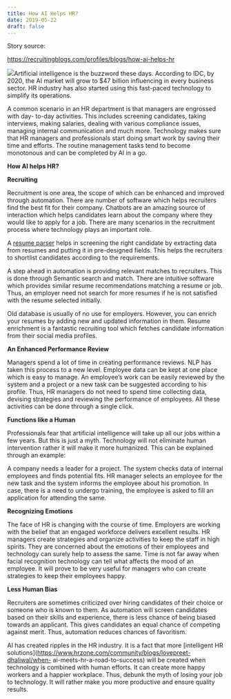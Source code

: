 ```yaml
---
title: How AI Helps HR? 
date: 2019-05-22 
draft: false 
---
```


Story source:

https://recruitingblogs.com/profiles/blogs/how-ai-helps-hr


[![](https://storage.ning.com/topology/rest/1.0/file/get/1907992514?profile=RESIZE_710x)](https://storage.ning.com/topology/rest/1.0/file/get/1907992514?profile=original)Artificial
intelligence is the buzzword these days. According to IDC, by 2020, the AI
market will grow to $47 billion influencing in every business sector. HR
industry has also started using this fast-paced technology to simplify its
operations.

A common scenario in an HR department is that managers are engrossed with day-
to-day activities. This includes screening candidates, taking interviews,
making salaries, dealing with various compliance issues, managing internal
communication and much more. Technology makes sure that HR managers and
professionals start doing smart work by saving their time and efforts. The
routine management tasks tend to become monotonous and can be completed by AI
in a go.

**How AI helps HR?**

**Recruiting**

Recruitment is one area, the scope of which can be enhanced and improved
through automation. There are number of software which helps recruiters find
the best fit for their company. Chatbots are an amazing source of interaction
which helps candidates learn about the company where they would like to apply
for a job. There are many scenarios in the recruitment process where
technology plays an important role.

A [resume parser](https://www.rchilli.com/solutions/resumeparser-api) helps in
screening the right candidate by extracting data from resumes and putting it
in pre-designed fields. This helps the recruiters to shortlist candidates
according to the requirements.

A step ahead in automation is providing relevant matches to recruiters. This
is done through Semantic search and match. There are intuitive software which
provides similar resume recommendations matching a resume or job. Thus, an
employer need not search for more resumes if he is not satisfied with the
resume selected initially.

Old database is usually of no use for employers. However, you can enrich your
resumes by adding new and updated information in them. Resume enrichment is a
fantastic recruiting tool which fetches candidate information from their
social media profiles.

**An Enhanced Performance Review**

Managers spend a lot of time in creating performance reviews. NLP has taken
this process to a new level. Employee data can be kept at one place which is
easy to manage. An employee’s work can be easily reviewed by the system and a
project or a new task can be suggested according to his profile. Thus, HR
managers do not need to spend time collecting data, devising strategies and
reviewing the performance of employees. All these activities can be done
through a single click.

**Functions like a Human**

Professionals fear that artificial intelligence will take up all our jobs
within a few years. But this is just a myth. Technology will not eliminate
human intervention rather it will make it more humanized. This can be
explained through an example:

A company needs a leader for a project. The system checks data of internal
employees and finds potential fits. HR manager selects an employee for the new
task and the system informs the employee about his promotion. In case, there
is a need to undergo training, the employee is asked to fill an application
for attending the same.

**Recognizing Emotions**

The face of HR is changing with the course of time. Employers are working with
the belief that an engaged workforce delivers excellent results. HR managers
create strategies and organize activities to keep the staff in high spirits.
They are concerned about the emotions of their employees and technology can
surely help to assess the same. Time is not far away when facial recognition
technology can tell what affects the mood of an employee. It will prove to be
very useful for managers who can create strategies to keep their employees
happy.

**Less Human Bias**

Recruiters are sometimes criticized over hiring candidates of their choice or
someone who is known to them. As automation will screen candidates based on
their skills and experience, there is less chance of being biased towards an
applicant. This gives candidates an equal chance of competing against merit.
Thus, automation reduces chances of favoritism.

AI has created ripples in the HR industry. It is a fact that more [intelligent
HR solutions](https://www.hrzone.com/community/blogs/lovepreet-dhaliwal/when-
ai-meets-hr-a-road-to-success) will be created when technology is combined
with human efforts. It can create more happy workers and a happier workplace.
Thus, debunk the myth of losing your job to technology. It will rather make
you more productive and ensure quality results.

